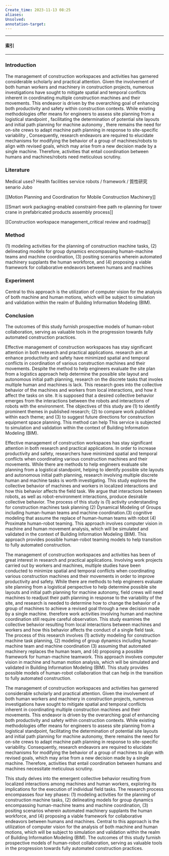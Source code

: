 ```yaml
---
Create_time: 2023-11-13 08:25
aliases: 
Unsolved: 
annotation-target:
---
```



---
#### 索引

---
### Introduction
The management of construction workspaces and activities has garnered considerable scholarly and practical attention. Given the involvement of both human workers and machinery in construction projects, numerous investigations have sought to mitigate spatial and temporal conflicts inherent in coordinating multiple construction machines and their movements. This endeavor is driven by the overarching goal of enhancing both productivity and safety within construction contexts. 
While existing methodologies offer means for
	engineers to assess site planning from a logistical standpoint
	, facilitating the determination of potential site layouts and initial path planning for machine autonomy
, there remains the need for 
	on-site crews to adapt machine path planning in response to site-specific variability
	, 
Consequently, research endeavors are required to elucidate mechanisms for modifying the behavior of a group of machines/robots to align with revised goals, which may arise from a new decision made by a single machine.
Therefore, activities that entail coordination between humans and machines/robots need meticulous scrutiny.

### Literature
Medical uses?
Health facilities
service robots / framework / 質性研究
senario
Jubo

[[Motion Planning and Coordination for Mobile Construction Machinery]]

[[Smart work packaging-enabled constraint-free path re-planning for tower crane in prefabricated products assembly process]]

[[Construction workspace management_critical review and roadmap]]


### Method

 (1) modeling activities for the planning of construction machine tasks, 
 (2) delineating models for group dynamics encompassing human-machine teams and machine coordination, 
 (3) positing scenarios wherein automated machinery supplants the human workforce, and 
 (4) proposing a viable framework for collaborative endeavors between humans and machines
### Experiment

 Central to this approach is the utilization of computer vision for the analysis of both machine and human motions, which will be subject to simulation and validation within the realm of Building Information Modeling (BIM). 
### Conclusion
 The outcomes of this study furnish prospective models of human-robot collaboration, serving as valuable tools in the progression towards fully automated construction practices.




Effective management of construction workspaces has stay significant attention in both research and practical applications. research aim at enhance productivity and safety have minimized spatial and temporal conflicts in coordination of various construction machines and their movements. Despite the method to help engineers evaluate the site plan from a logistics approach help determine the possible site layout and autonomous initial path planning, research on the discrete tasks that involes multiple human and machines is lack. This research goes into the collective behavior of the machines and workers from local interactions, and how it affect the tasks on site.  It is supposed that a desired collective behavior emerges from the interactions between the robots and interactions of robots with the environment. The objectives of this study are (1) to identify prominent themes in published research; (2) to compare work published within each theme; and (3) to suggest future directions for construction equipment space planning.
This method can help 
This service is subjected to simulation and validation within the context of Building Information Modeling (BIM). 

Effective management of construction workspaces has stay significant attention in both research and practical applications. In order to increase productivity and safety, researchers have minimized spatial and temporal conflicts when coordinating various construction machines and their movements. While there are methods to help engineers evaluate site planning from a logistical standpoint, helping to identify possible site layouts and autonomous initial path planning, research involving multiple discrete human and machine tasks is worth investigating. This study explores the collective behavior of machines and workers in localized interactions and how this behavior affects the field task. We argue that interactions between robots, as well as robot-environment interactions, produce desirable collective behavior. The process of this study is (1) activity understanding for construction machines task planning (2) Dynamical Modeling of Groups including human-human teams and machine coordination.(3) cognitive modeling that assume the replace of human-human teams with robot (4) Proximate human-robot teaming.
This approach involves computer vision in machine and human movement analysis, which will be simulated and validated in the context of Building Information Modeling (BIM). This approach provides possible human-robot teaming models to help transition to fully automated construction.


The management of construction workspaces and activities has been of great interest in research and practical applications. Involving work projects carried out by workers and machines, multiple studies have been conducted to minimize spatial and temporal conflicts when coordinating various construction machines and their movements in order to improve productivity and safety. While there are methods to help engineers evaluate site planning from a logistical perspective to help determine possible site layouts and initial path planning for machine autonomy, field crews will need machines to readjust their path planning in response to the variability of the site, and research is needed to determine how to change the behavior of a group of machines to achieve a revised goal through a new decision made by a single machine. therefore work activities involving human and machine coordination still require careful observation. This study examines the collective behavior resulting from local interactions between machines and workers and how this behavior affects the conduct of a single field task. The process of this research involves (1) activity modeling for construction machine task planning, (2) modeling of group dynamics including human-machine team and machine coordination (3) assuming that automated machinery replaces the human team, and (4) proposing a possible framework for human-machine teamwork.
This approach involves computer vision in machine and human motion analysis, which will be simulated and validated in Building Information Modeling (BIM). This study provides possible models of human-robot collaboration that can help in the transition to fully automated construction.


The management of construction workspaces and activities has garnered considerable scholarly and practical attention. Given the involvement of both human workers and machinery in construction projects, numerous investigations have sought to mitigate spatial and temporal conflicts inherent in coordinating multiple construction machines and their movements. This endeavor is driven by the overarching goal of enhancing both productivity and safety within construction contexts. While existing methodologies offer means for engineers to assess site planning from a logistical standpoint, facilitating the determination of potential site layouts and initial path planning for machine autonomy, there remains the need for on-site crews to adapt machine path planning in response to site-specific variability. Consequently, research endeavors are required to elucidate mechanisms for modifying the behavior of a group of machines to align with revised goals, which may arise from a new decision made by a single machine. Therefore, activities that entail coordination between humans and machines necessitate meticulous scrutiny.

This study delves into the emergent collective behavior resulting from localized interactions among machines and human workers, exploring its implications for the execution of individual field tasks. The research process encompasses four key phases: (1) modeling activities for the planning of construction machine tasks, (2) delineating models for group dynamics encompassing human-machine teams and machine coordination, (3) positing scenarios wherein automated machinery supplants the human workforce, and (4) proposing a viable framework for collaborative endeavors between humans and machines. Central to this approach is the utilization of computer vision for the analysis of both machine and human motions, which will be subject to simulation and validation within the realm of Building Information Modeling (BIM). The outcomes of this study furnish prospective models of human-robot collaboration, serving as valuable tools in the progression towards fully automated construction practices.